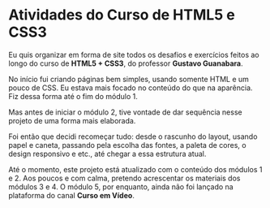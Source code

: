 # Atividades do Curso de HTML5 e CSS3

Eu quis organizar em forma de site todos os desafios e exercícios feitos ao longo do curso de **HTML5 + CSS3**, do professor **Gustavo Guanabara**.

No início fui criando páginas bem simples, usando somente HTML e um pouco de CSS. Eu estava mais focado no conteúdo do que na aparência. Fiz dessa forma até o fim do módulo 1.

Mas antes de iniciar o módulo 2, tive vontade de dar sequência nesse projeto de uma forma mais elaborada.

Foi então que decidi recomeçar tudo: desde o rascunho do layout, usando papel e caneta, passando pela escolha das fontes, a paleta de cores, o design responsivo e etc., até chegar a essa estrutura atual.

Até o momento, este projeto está atualizado com o conteúdo dos módulos 1 e 2. Aos poucos e com calma, pretendo acrescentar os materiais dos módulos 3 e 4. O módulo 5, por enquanto, ainda não foi lançado na plataforma do canal **Curso em Vídeo**.